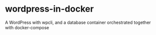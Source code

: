 # wordpress-in-docker
A WordPress with wpcli, and a database container orchestrated together with docker-compose
